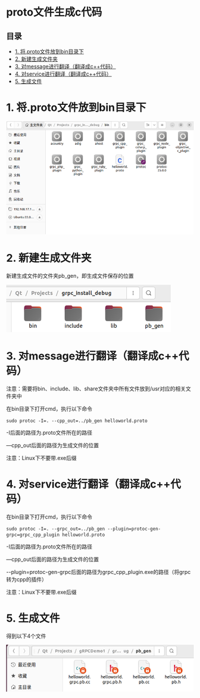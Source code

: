 # proto文件生成c代码

## 目录

-   [1. 将.proto文件放到bin目录下](#1-将proto文件放到bin目录下)
-   [2. 新建生成文件夹](#2-新建生成文件夹)
-   [3. 对message进行翻译（翻译成c++代码）](#3-对message进行翻译翻译成c代码)
-   [4. 对service进行翻译（翻译成c++代码）](#4-对service进行翻译翻译成c代码)
-   [5. 生成文件](#5-生成文件)

# 1. 将.proto文件放到bin目录下

![](image/image_1.png)

# 2. 新建生成文件夹

新建生成文件的文件夹pb\_gen，即生成文件保存的位置

![](image/image_2.png)

# 3. 对message进行翻译（翻译成c++代码）

注意：需要将bin、include、lib、share文件夹中所有文件放到/usr对应的相关文件夹中

在bin目录下打开cmd，执行以下命令

```纯文本
sudo protoc -I=. --cpp_out=../pb_gen helloworld.proto
```

-I后面的路径为.proto文件所在的路径

—cpp\_out后面的路径为生成文件的位置

注意：Linux下不要带.exe后缀

# 4. 对service进行翻译（翻译成c++代码）

在bin目录下打开cmd，执行以下命令

```纯文本
sudo protoc -I=. --grpc_out=../pb_gen --plugin=protoc-gen-grpc=grpc_cpp_plugin helloworld.proto
```

-I后面的路径为.proto文件所在的路径

—cpp\_out后面的路径为生成文件的位置

\--plugin=protoc-gen-grpc后面的路径为grpc\_cpp\_plugin.exe的路径（将grpc转为cpp的插件）

注意：Linux下不要带.exe后缀

# 5. 生成文件

得到以下4个文件

![](image/image_3.png)
